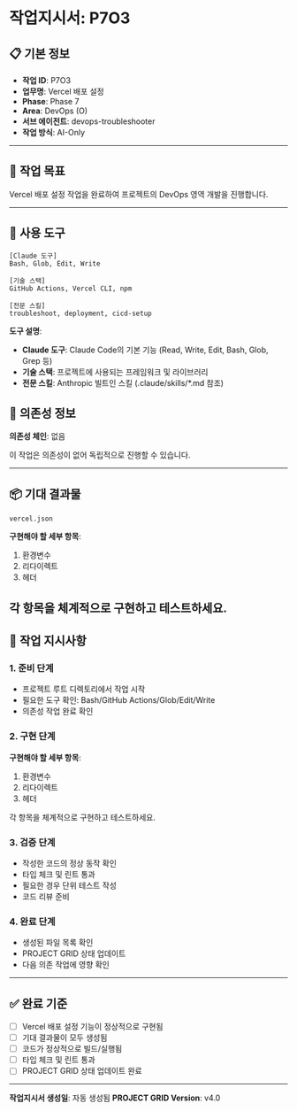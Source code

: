 # 작업지시서: P7O3

## 📋 기본 정보

- **작업 ID**: P7O3
- **업무명**: Vercel 배포 설정
- **Phase**: Phase 7
- **Area**: DevOps (O)
- **서브 에이전트**: devops-troubleshooter
- **작업 방식**: AI-Only

---

## 🎯 작업 목표

Vercel 배포 설정 작업을 완료하여 프로젝트의 DevOps 영역 개발을 진행합니다.

---

## 🔧 사용 도구

```
[Claude 도구]
Bash, Glob, Edit, Write

[기술 스택]
GitHub Actions, Vercel CLI, npm

[전문 스킬]
troubleshoot, deployment, cicd-setup
```

**도구 설명**:
- **Claude 도구**: Claude Code의 기본 기능 (Read, Write, Edit, Bash, Glob, Grep 등)
- **기술 스택**: 프로젝트에 사용되는 프레임워크 및 라이브러리
- **전문 스킬**: Anthropic 빌트인 스킬 (.claude/skills/*.md 참조)

## 🔗 의존성 정보

**의존성 체인**: 없음

이 작업은 의존성이 없어 독립적으로 진행할 수 있습니다.

---

## 📦 기대 결과물

`vercel.json`


**구현해야 할 세부 항목**:

1. 환경변수
2. 리다이렉트
3. 헤더

각 항목을 체계적으로 구현하고 테스트하세요.
---

## 📝 작업 지시사항

### 1. 준비 단계

- 프로젝트 루트 디렉토리에서 작업 시작
- 필요한 도구 확인: Bash/GitHub Actions/Glob/Edit/Write
- 의존성 작업 완료 확인

### 2. 구현 단계


**구현해야 할 세부 항목**:

1. 환경변수
2. 리다이렉트
3. 헤더

각 항목을 체계적으로 구현하고 테스트하세요.

### 3. 검증 단계

- 작성한 코드의 정상 동작 확인
- 타입 체크 및 린트 통과
- 필요한 경우 단위 테스트 작성
- 코드 리뷰 준비

### 4. 완료 단계

- 생성된 파일 목록 확인
- PROJECT GRID 상태 업데이트
- 다음 의존 작업에 영향 확인

---

## ✅ 완료 기준

- [ ] Vercel 배포 설정 기능이 정상적으로 구현됨
- [ ] 기대 결과물이 모두 생성됨
- [ ] 코드가 정상적으로 빌드/실행됨
- [ ] 타입 체크 및 린트 통과
- [ ] PROJECT GRID 상태 업데이트 완료

---

**작업지시서 생성일**: 자동 생성됨
**PROJECT GRID Version**: v4.0
